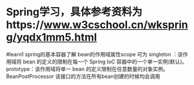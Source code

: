 # Spring学习，具体参考资料为https://www.w3cschool.cn/wkspring/yqdx1mm5.html
#learn1 spring的基本容器了解
bean的作用域属性scope 可为 singleton ：该作用域将 bean 的定义的限制在每一个 Spring IoC 容器中的一个单一实例(默认)。prototype：该作用域将单一 bean 的定义限制在任意数量的对象实例。
BeanPostProcessor 该接口的方法在所有bean创建的时候均会调用